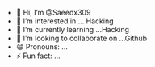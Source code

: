 - 👋 Hi, I’m @Saeedx309
- 👀 I’m interested in ... Hacking
- 🌱 I’m currently learning ...Hacking
- 💞️ I’m looking to collaborate on ...Github
- 😄 Pronouns: ...
- ⚡ Fun fact: ...

